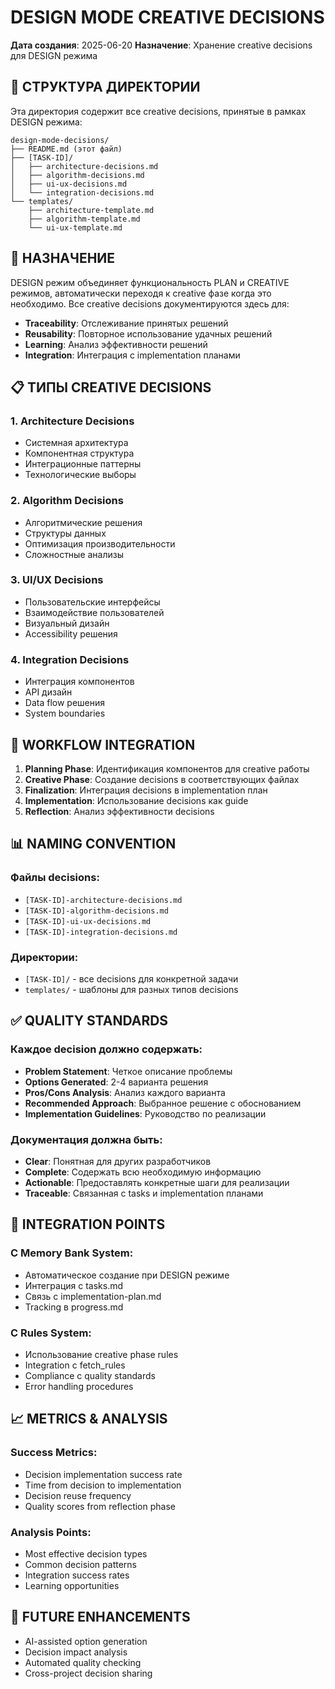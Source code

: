 # DESIGN MODE CREATIVE DECISIONS

**Дата создания**: 2025-06-20
**Назначение**: Хранение creative decisions для DESIGN режима

## 📁 СТРУКТУРА ДИРЕКТОРИИ

Эта директория содержит все creative decisions, принятые в рамках DESIGN режима:

```
design-mode-decisions/
├── README.md (этот файл)
├── [TASK-ID]/
│   ├── architecture-decisions.md
│   ├── algorithm-decisions.md
│   ├── ui-ux-decisions.md
│   └── integration-decisions.md
└── templates/
    ├── architecture-template.md
    ├── algorithm-template.md
    └── ui-ux-template.md
```

## 🎯 НАЗНАЧЕНИЕ

DESIGN режим объединяет функциональность PLAN и CREATIVE режимов, автоматически переходя к creative фазе когда это необходимо. Все creative decisions документируются здесь для:

- **Traceability**: Отслеживание принятых решений
- **Reusability**: Повторное использование удачных решений
- **Learning**: Анализ эффективности решений
- **Integration**: Интеграция с implementation планами

## 📋 ТИПЫ CREATIVE DECISIONS

### 1. Architecture Decisions
- Системная архитектура
- Компонентная структура
- Интеграционные паттерны
- Технологические выборы

### 2. Algorithm Decisions
- Алгоритмические решения
- Структуры данных
- Оптимизация производительности
- Сложностные анализы

### 3. UI/UX Decisions
- Пользовательские интерфейсы
- Взаимодействие пользователей
- Визуальный дизайн
- Accessibility решения

### 4. Integration Decisions
- Интеграция компонентов
- API дизайн
- Data flow решения
- System boundaries

## 🔄 WORKFLOW INTEGRATION

1. **Planning Phase**: Идентификация компонентов для creative работы
2. **Creative Phase**: Создание decisions в соответствующих файлах
3. **Finalization**: Интеграция decisions в implementation план
4. **Implementation**: Использование decisions как guide
5. **Reflection**: Анализ эффективности decisions

## 📊 NAMING CONVENTION

### Файлы decisions:
- `[TASK-ID]-architecture-decisions.md`
- `[TASK-ID]-algorithm-decisions.md`
- `[TASK-ID]-ui-ux-decisions.md`
- `[TASK-ID]-integration-decisions.md`

### Директории:
- `[TASK-ID]/` - все decisions для конкретной задачи
- `templates/` - шаблоны для разных типов decisions

## ✅ QUALITY STANDARDS

### Каждое decision должно содержать:
- **Problem Statement**: Четкое описание проблемы
- **Options Generated**: 2-4 варианта решения
- **Pros/Cons Analysis**: Анализ каждого варианта
- **Recommended Approach**: Выбранное решение с обоснованием
- **Implementation Guidelines**: Руководство по реализации

### Документация должна быть:
- **Clear**: Понятная для других разработчиков
- **Complete**: Содержать всю необходимую информацию
- **Actionable**: Предоставлять конкретные шаги для реализации
- **Traceable**: Связанная с tasks и implementation планами

## 🔧 INTEGRATION POINTS

### С Memory Bank System:
- Автоматическое создание при DESIGN режиме
- Интеграция с tasks.md
- Связь с implementation-plan.md
- Tracking в progress.md

### С Rules System:
- Использование creative phase rules
- Integration с fetch_rules
- Compliance с quality standards
- Error handling procedures

## 📈 METRICS & ANALYSIS

### Success Metrics:
- Decision implementation success rate
- Time from decision to implementation
- Decision reuse frequency
- Quality scores from reflection phase

### Analysis Points:
- Most effective decision types
- Common decision patterns
- Integration success rates
- Learning opportunities

## 🚀 FUTURE ENHANCEMENTS

- AI-assisted option generation
- Decision impact analysis
- Automated quality checking
- Cross-project decision sharing
